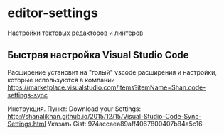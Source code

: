 # editor-settings
Настройки тектовых редакторов и линтеров



## Быстрая настройка Visual Studio Code 
Расширение установит на "голый" vscode расширения и настройки, которые используются в компании
https://marketplace.visualstudio.com/items?itemName=Shan.code-settings-sync

Инструкция. Пункт: Download your Settings: http://shanalikhan.github.io/2015/12/15/Visual-Studio-Code-Sync-Settings.html
Указать Gist: 974accaea89aff4067800407b84a5c16


